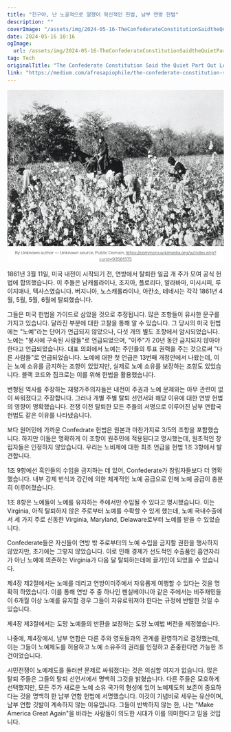 ```yaml
---
title: "친구야, 난 노골적으로 말했어 혁신적인 헌법, 남부 연방 헌법"
description: ""
coverImage: "/assets/img/2024-05-16-TheConfederateConstitutionSaidtheQuietPartOutLoud_0.png"
date: 2024-05-16 10:16
ogImage: 
  url: /assets/img/2024-05-16-TheConfederateConstitutionSaidtheQuietPartOutLoud_0.png
tag: Tech
originalTitle: "The Confederate Constitution Said the Quiet Part Out Loud"
link: "https://medium.com/afrosapiophile/the-confederate-constitution-said-the-quiet-part-out-loud-f0d1a0e14ea1"
---
```



<img src="/assets/img/2024-05-16-TheConfederateConstitutionSaidtheQuietPartOutLoud_0.png" />

1861년 3월 11일, 미국 내전이 시작되기 전, 연방에서 탈퇴한 일곱 개 주가 모여 공식 헌법에 합의했습니다. 이 주들은 남캐롤라이나, 조지아, 플로리다, 알라바마, 미시시피, 루이지애나, 텍사스였습니다. 버지니아, 노스캐롤라이나, 아칸소, 테네시는 각각 1861년 4월, 5월, 5월, 6월에 탈퇴했습니다.

그들은 미국 헌법을 가이드로 삼았을 것으로 추정됩니다. 많은 조항들이 유사한 문구를 가지고 있습니다. 달라진 부분에 대한 고찰을 통해 알 수 있습니다. 그 당시의 미국 헌법에는 "노예"라는 단어가 언급되지 않았으나, 다섯 개의 별도 조항에서 암시되었습니다. 노예는 "봉사에 구속된 사람들"로 언급되었으며, "이주"가 20년 동안 금지되지 않아야 한다고 언급되었습니다.  대표 의회에서 노예는 주인들의 투표 권력을 주는 것으로써 "다른 사람들"로 언급되었습니다. 노예에 대한 첫 언급은 13번째 개정안에서 나왔는데, 이는 노예 소유를 금지하는 조항이 있었지만, 실제로 노예 소유를 보장하는 조항도 있었습니다. 블랙 코드와 짐크로는 이를 위해 헌법을 활용했습니다.

변형된 역사를 주장하는 재평가주의자들은 내전이 주권과 노예 문제와는 아무 관련이 없이 싸워졌다고 주장합니다. 그러나 개별 주별 탈퇴 선언서와 해당 이유에 대한 연방 헌법의 영향이 명확했습니다. 전쟁 이전 탈퇴한 모든 주들의 서명으로 이루어진 남부 연합국 헌법도 같은 이유를 나타냈습니다.



보다 원어민에 가까운 Confedrate 헌법은 원본과 마찬가지로 3/5의 조항을 포함했습니다. 하지만 이들은 명확하게 이 조항이 원주민에 적용된다고 명시했는데, 원초적인 창립자들은 인정하지 않았습니다. 우리는 노비제에 대한 최초 언급을 헌법 1조 3항에서 발견합니다.

1조 9항에선 흑인들의 수입을 금지하는 데 있어, Confederate가 창립자들보다 더 명확했습니다. 내부 강제 번식과 강간에 의한 체계적인 노예 공급으로 인해 노예 공급이 충분히 이루어졌습니다.

1조 8항은 노예들이 노예를 유지하는 주에서만 수입될 수 있다고 명시했습니다. 이는 Virginia, 아직 탈퇴하지 않은 주로부터 노예를 수확할 수 있게 했는데, 노예 국내수출에서 세 가지 주로 신동한 Virginia, Maryland, Delaware로부터 노예를 받을 수 있었습니다.

Confederate들은 자신들이 연방 밖 주로부터의 노예 수입을 금지할 권한을 행사하지 않았지만, 초기에는 그렇지 않았습니다. 이로 인해 경제가 선도적인 수출품인 흡연자리가 아닌 노예에 의존하는 Virginia가 다음 달 탈퇴하는데에 끌기인이 되었을 수 있습니다.



제4장 제2절에서는 노예를 데리고 연방이미주에서 자유롭게 여행할 수 있다는 것을 명확히 하였습니다. 이를 통해 연방 주 중 하나인 펜실베이니아 같은 주에서는 비주재민들이 6개월 이상 노예를 유지할 경우 그들이 자유로워져야 한다는 규정에 반발한 것일 수 있습니다.

제4장 제3절에서는 도망 노예들의 반환을 보장하는 도망 노예법 버전을 제정했습니다.

나중에, 제4장에서, 남부 연합은 다른 주와 영토들과의 관계를 환영하기로 결정했는데, 이는 그들이 노예제도를 허용하고 노예 소유주의 권리를 인정하고 존중한다면 가능한 조건이었습니다.

시민전쟁이 노예제도를 둘러싼 문제로 싸워졌다는 것은 의심할 여지가 없습니다. 많은 탈퇴 주들은 그들의 탈퇴 선언서에서 명백히 그것을 밝혔습니다. 다른 주들은 모호하게 선택했지만, 모든 주가 새로운 노예 소유 국가의 형성에 있어 노예제도의 보존이 중요하다는 것을 명백히 한 남부 연합 헌법에 서명했습니다. 이것이 기념비로 세우는 유산이며, 남부 연합 깃발이 계속하지 않는 이유입니다. 그들이 반박하지 않는 한, 나는 "Make America Great Again"을 바라는 사람들이 의도한 시대가 이를 의미한다고 믿을 것입니다.